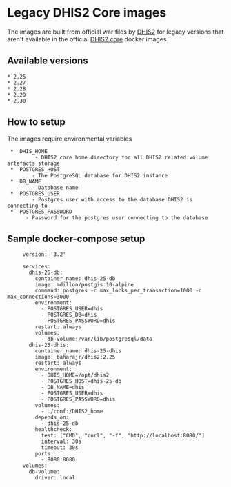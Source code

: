 # Legacy DHIS2 Core images

 The images are built from official war files by [DHIS2](https://dhis2.org/) for legacy versions that aren't available in the official [DHIS2 core](https://hub.docker.com/r/dhis2/core) docker images
 ## Available versions

    * 2.25
    * 2.27
    * 2.28
    * 2.29
    * 2.30
## How to setup

 The images require environmental variables

     *  DHIS_HOME  
             - DHIS2 core home directory for all DHIS2 related volume artefacts storage
     *  POSTGRES_HOST 
            - The PostgreSQL database for DHIS2 instance
     *  DB_NAME
            - Database name
     *  POSTGRES_USER
            - Postgres user with access to the database DHIS2 is connecting to
     *  POSTGRES_PASSWORD
          - Password for the postgres user connecting to the database

## Sample docker-compose setup

         version: '3.2'
         
         services:
           dhis-25-db:
             container_name: dhis-25-db
             image: mdillon/postgis:10-alpine
             command: postgres -c max_locks_per_transaction=1000 -c max_connections=3000
             environment:
               - POSTGRES_USER=dhis
               - POSTGRES_DB=dhis
               - POSTGRES_PASSWORD=dhis
             restart: always
             volumes:
               - db-volume:/var/lib/postgresql/data
           dhis-25-dhis:
             container_name: dhis-25-dhis
             image: baharajr/dhis2:2.25
             restart: always
             environment:
               - DHIS_HOME=/opt/dhis2
               - POSTGRES_HOST=dhis-25-db
               - DB_NAME=dhis
               - POSTGRES_USER=dhis
               - POSTGRES_PASSWORD=dhis
             volumes: 
               - ./conf:/DHIS2_home
             depends_on: 
               - dhis-25-db
             healthcheck:
               test: ["CMD", "curl", "-f", "http://localhost:8080/"] 
               interval: 30s
               timeout: 30s
             ports:
               - 8080:8080
         volumes:
           db-volume:
             driver: local
